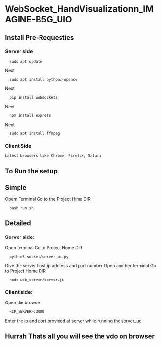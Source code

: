 # WebSocket_HandVisualizationn_IMAGINE-B5G_UIO

## Install Pre-Requesties
### Server side
      sudo apt update
Next
      
      sudo apt install python3-opencv

Next

      pip install websockets

Next   

      npm install express
      
Next     

      sudo apt install ffmpeg
      
### Client Side
    Latest browsers like Chrome, Firefox, Safari

## To Run the setup
## Simple
Opem Terminal
Go to the Project Hime DIR

      bash run.sh
      
## Detailed
### Server side:
Open terminal
Go to Project Home DIR

      python3 socket/server_uc.py
      
Give the server host ip address and port number
Open another terminal
Go to Project Home DIR

      node web_server/server.js
    
### Client side:
Open the browser

      <IP_SERVER>:3000
      
Enter the ip and port provided at server while running the server_uc
## Hurrah Thats all you will see the vdo on browser
